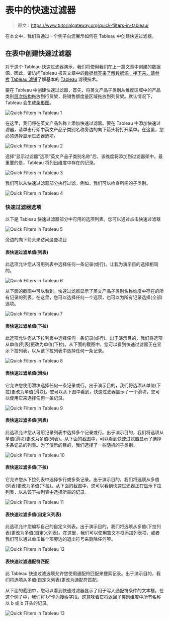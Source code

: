 # 表中的快速过滤器

> 原文：<https://www.tutorialgateway.org/quick-filters-in-tableau/>

在本文中，我们将通过一个例子向您展示如何在 Tableau 中创建快速过滤器。

## 在表中创建快速过滤器

对于这个 Tableau 快速过滤器演示，我们将使用我们在上一篇文章中创建的数据源。因此，请访问Tableau 报告文章中的[数据标签来了解数据源。接下来，请参考](https://www.tutorialgateway.org/data-labels-in-tableau-reports/) [Tableau 滤镜](https://www.tutorialgateway.org/tableau-filters/)了解基本的 [Tableau](https://www.tutorialgateway.org/tableau/) 滤镜技术。

要在 Tableau 中创建快速过滤器，首先，将英文产品子类别从维度区域中的产品类别[层次结构](https://www.tutorialgateway.org/hierarchies-in-tableau/)拖放到行货架，将销售额度量区域拖放到列货架。默认情况下，Tableau 会生成[条形图](https://www.tutorialgateway.org/bar-chart-in-tableau/)。

![Quick Filters in Tableau 1](img/f436d6253612472029fd057341353653.png)

在这里，我们将在英文产品名称上添加快速过滤器。要在 Tableau 中添加快速过滤器，请单击行架中英文产品子类别名称旁边的向下箭头将打开菜单。在这里，您必须选择显示过滤器选项。

![Quick Filters in Tableau 2](img/8435d2ed75e402afe2ebcc97cee7554f.png)

选择“显示过滤器”选项“英文产品子类别名称”后，该维度将添加到过滤器架中。最重要的是，Tableau 将列出维度中存在的记录。

![Quick Filters in Tableau 3](img/bb8d587da8b028988b05fb88dad25dfa.png)

我们可以从快速过滤器部分执行过滤。例如，我们可以检查所需的子类别。

![Quick Filters in Tableau 4](img/2e22e25b39a97f70d3613f58fb29699e.png)

### 快速过滤器选项

以下是 Tableau 快速过滤器部分中可用的选项列表。您可以通过点击快速过滤器

![Quick Filters in Tableau 5](img/dbc76a62498dc47c5b76f5e591319774.png)

旁边的向下箭头来访问这些项目

#### 表快速过滤单值(列表)

此选项允许您从可用列表中选择任何一条记录(或行)。让我为演示目的选择相同的。

![Quick Filters in Tableau 6](img/ddacda482855f20d7c09cd5d377f2740.png)

从下面的截图中可以看到，快速过滤器显示了英文产品子类别名称维度中存在的所有记录的列表。在这里，您可以选择任何一个选项，也可以为所有记录选择(全部)选项。

![Quick Filters in Tableau 7](img/dd2452d1f28141ed08ca3cc71299a6da.png)

#### 表快速过滤单值(下拉)

此选项允许您从下拉列表中选择任何一条记录(或行)。出于演示目的，我们将选项从单值(列表)更改为单值(下拉)。从下面的截图中，您可以看到快速过滤器正在显示下拉列表，以从该下拉列表中选择任何一条记录。

![Quick Filters in Tableau 8](img/55434df4883697f516b27f10965c09e0.png)

#### 表快速过滤单值(滑块)

它允许您使用滑块选择任何一条记录或行。出于演示目的，我们将选项从单值(下拉)更改为单值(滑块)。您可以从下图中看到，快速过滤器显示了一个滑块，您可以使用它来选择任何一条记录。

![Quick Filters in Tableau 9](img/8fdbb773ccac2a9934c4ce5a5e989100.png)

#### 表快速过滤多值(列表)

此选项允许您从可用记录列表中选择多个记录或行。出于演示目的，我们将选项从单值(滑块)更改为多值(列表)。从下面的截图中，可以看到快速过滤器显示了选择多条记录的列表。为了演示的目的，我们选择了一些随机的子类别。

![Quick Filters in Tableau 10](img/1657e75e828bfc4b09329e0e51f37e10.png)

#### 表快速过滤多值(下拉)

它允许您从下拉列表中选择多行或多条记录。出于演示目的，我们将选项从多值(列表)更改为多值(下拉)。从下面的截图中，您可以看到快速过滤器正在显示下拉列表，以从该下拉列表中选择所需的记录。

![Quick Filters in Tableau 11](img/47c992427f3433f22be1594071c7f625.png)

#### 表快速过滤多值(自定义列表)

此选项允许您编写自己的自定义列表。出于演示目的，我们将选项从多值(下拉列表)更改为多值(自定义列表)。在这里，我们可以使用空文本框添加列表项，或者我们可以通过单击每个项旁边的退出符号来删除任何项。

![Quick Filters in Tableau 12](img/ca37bbbe4f9f9bada22b6b951c68e84f.png)

#### 表快速过滤通配符匹配

此 Tableau 快速过滤选项允许您使用通配符匹配来搜索记录。出于演示目的，我们将选项从多值(自定义列表)更改为通配符匹配。

从下面的截图中，您可以看到快速过滤器显示了用于写入通配符条件的文本框。在这个例子中，我们将 b*作为搜索字段。这意味着它将返回子类别维度中所有名称以 b 或 b 开头的记录。

![Quick Filters in Tableau 13](img/e47b843223bfd1480e11276063d26305.png)